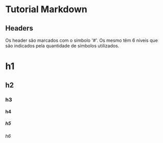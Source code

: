 # Tutorial Markdown

## Headers

Os header são marcados com o símbolo '#'. Os mesmo têm 6 níveis que são indicados pela quantidade de símbolos utilizados.

# h1

## h2

### h3

#### h4

##### h5

###### h6
